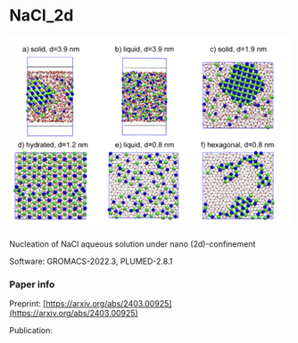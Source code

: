 # NaCl_2d


![NaCl_2d](nacl_2d.png)


Nucleation of NaCl aqueous solution under nano (2d)-confinement 

Software: GROMACS-2022.3, PLUMED-2.8.1

### Paper info
Preprint: [https://arxiv.org/abs/2403.00925](https://arxiv.org/abs/2403.00925)

Publication: []()

